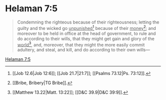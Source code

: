 # Helaman 7:5

> Condemning the righteous because of their righteousness; letting the guilty and the wicked go <u>unpunished</u>[^a] because of their <u>money</u>[^b]; and moreover to be held in office at the head of government, to rule and do according to their wills, that they might get gain and glory of the <u>world</u>[^c], and, moreover, that they might the more easily commit adultery, and steal, and kill, and do according to their own wills—

[Helaman 7:5](https://www.churchofjesuschrist.org/study/scriptures/bofm/hel/7?lang=eng&id=p5#p5)


[^a]: [[Job 12.6|Job 12:6]]; [[Job 21.7|21:7]]; [[Psalms 73.12|Ps. 73:12]].  
[^b]: [[Bribe, Bribery|TG Bribe]].  
[^c]: [[Matthew 13.22|Matt. 13:22]]; [[D&C 39.9|D&C 39:9]].  
